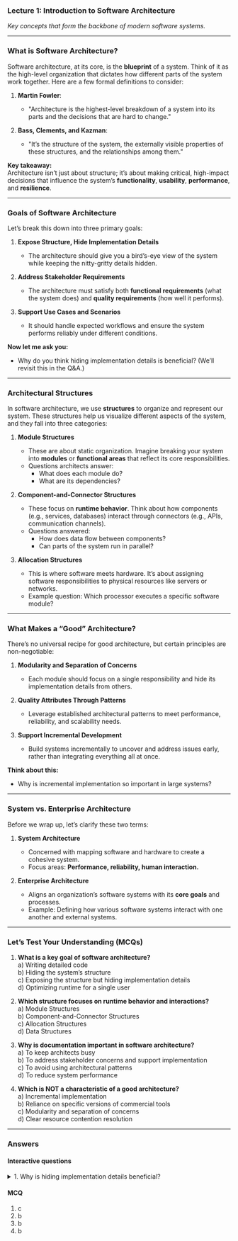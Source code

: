 ### **Lecture 1: Introduction to Software Architecture**  
*Key concepts that form the backbone of modern software systems.*

---

### **What is Software Architecture?**  
Software architecture, at its core, is the **blueprint** of a system. Think of it as the high-level organization that dictates how different parts of the system work together. Here are a few formal definitions to consider:

1. **Martin Fowler**:  
   - "Architecture is the highest-level breakdown of a system into its parts and the decisions that are hard to change."

2. **Bass, Clements, and Kazman**:  
   - "It’s the structure of the system, the externally visible properties of these structures, and the relationships among them."

**Key takeaway:**  
Architecture isn’t just about structure; it’s about making critical, high-impact decisions that influence the system’s **functionality**, **usability**, **performance**, and **resilience**.

---

### **Goals of Software Architecture**
Let’s break this down into three primary goals:  

1. **Expose Structure, Hide Implementation Details**  
   - The architecture should give you a bird’s-eye view of the system while keeping the nitty-gritty details hidden.

2. **Address Stakeholder Requirements**  
   - The architecture must satisfy both **functional requirements** (what the system does) and **quality requirements** (how well it performs).  

3. **Support Use Cases and Scenarios**  
   - It should handle expected workflows and ensure the system performs reliably under different conditions.

**Now let me ask you:**  
- Why do you think hiding implementation details is beneficial? (We’ll revisit this in the Q&A.)

---

### **Architectural Structures**  
In software architecture, we use **structures** to organize and represent our system. These structures help us visualize different aspects of the system, and they fall into three categories:

1. **Module Structures**  
   - These are about static organization. Imagine breaking your system into **modules** or **functional areas** that reflect its core responsibilities.  
   - Questions architects answer:
     - What does each module do?  
     - What are its dependencies?  

2. **Component-and-Connector Structures**  
   - These focus on **runtime behavior**. Think about how components (e.g., services, databases) interact through connectors (e.g., APIs, communication channels).  
   - Questions answered:
     - How does data flow between components?  
     - Can parts of the system run in parallel?  

3. **Allocation Structures**  
   - This is where software meets hardware. It’s about assigning software responsibilities to physical resources like servers or networks.  
   - Example question: Which processor executes a specific software module?

---

### **What Makes a “Good” Architecture?**  
There’s no universal recipe for good architecture, but certain principles are non-negotiable:  

1. **Modularity and Separation of Concerns**  
   - Each module should focus on a single responsibility and hide its implementation details from others.  

2. **Quality Attributes Through Patterns**  
   - Leverage established architectural patterns to meet performance, reliability, and scalability needs.  

3. **Support Incremental Development**  
   - Build systems incrementally to uncover and address issues early, rather than integrating everything all at once.  

**Think about this:**  
- Why is incremental implementation so important in large systems?  

---

### **System vs. Enterprise Architecture**  
Before we wrap up, let’s clarify these two terms:  

1. **System Architecture**  
   - Concerned with mapping software and hardware to create a cohesive system.  
   - Focus areas: **Performance, reliability, human interaction.**  

2. **Enterprise Architecture**  
   - Aligns an organization’s software systems with its **core goals** and processes.  
   - Example: Defining how various software systems interact with one another and external systems.

---

### **Let’s Test Your Understanding (MCQs)**

1. **What is a key goal of software architecture?**  
   a) Writing detailed code  
   b) Hiding the system’s structure  
   c) Exposing the structure but hiding implementation details  
   d) Optimizing runtime for a single user  

2. **Which structure focuses on runtime behavior and interactions?**  
   a) Module Structures  
   b) Component-and-Connector Structures  
   c) Allocation Structures  
   d) Data Structures  

3. **Why is documentation important in software architecture?**  
   a) To keep architects busy  
   b) To address stakeholder concerns and support implementation  
   c) To avoid using architectural patterns  
   d) To reduce system performance  

4. **Which is NOT a characteristic of a good architecture?**  
   a) Incremental implementation  
   b) Reliance on specific versions of commercial tools  
   c) Modularity and separation of concerns  
   d) Clear resource contention resolution  

---
### **Answers**

#### **Interactive questions**

<details>
<summary>1. Why is hiding implementation details beneficial?</summary>
By hiding details, architects can focus on the overall structure and interactions rather than getting bogged down by implementation specifics. This approach enhances scalability, maintainability, and collaboration.
<summary>2. Why is incremental implementation important in large systems?</summary> 
Incremental implementation allows for early detection of issues, reduces integration risks, and ensures a more robust final product.
</details>

#### **MCQ**
1. c
2. b
3. b 
4. b
